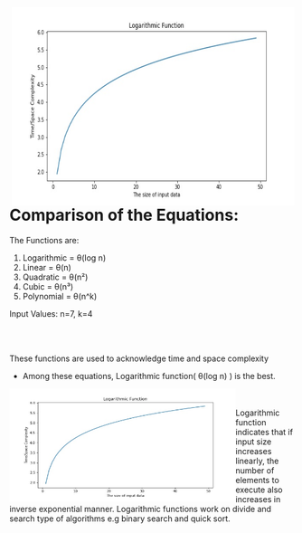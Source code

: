 <img align="right" width="500" height="350" src="./gif/output.gif">

# Comparison of the Equations:

The Functions are:

1. Logarithmic = θ(log n)
2. Linear = θ(n)
3. Quadratic = θ(n²)
4. Cubic = θ(n³)
5. Polynomial = θ(n^k)

Input Values: n=7, k=4

<br/><br/>

These functions are used to acknowledge time and space complexity
- Among these equations, Logarithmic function( θ(log n) ) is the best.

<img align="left" width="400" height="200" src="./EQ_images/1_Logarithmic.jpg">
<br/><br/>
Logarithmic function indicates that if input size increases linearly, the number of elements to execute also increases in inverse exponential manner. Logarithmic functions work on divide and search type of algorithms e.g binary search and quick sort.
